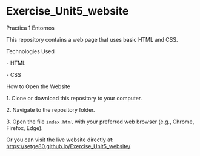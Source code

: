 # Exercise\_Unit5\_website

Practica 1 Entornos



This repository contains a web page that uses basic HTML and CSS.



Technologies Used

\- HTML

\- CSS



How to Open the Website

1\. Clone or download this repository to your computer.

2\. Navigate to the repository folder.

3\. Open the file `index.html` with your preferred web browser (e.g., Chrome, Firefox, Edge).


Or you can visit the live website directly at: https://setge80.github.io/Exercise_Unit5_website/